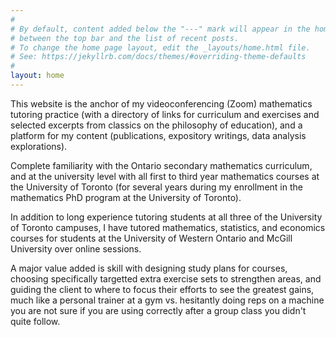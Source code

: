 ```yaml
---
#
# By default, content added below the "---" mark will appear in the home page
# between the top bar and the list of recent posts.
# To change the home page layout, edit the _layouts/home.html file.
# See: https://jekyllrb.com/docs/themes/#overriding-theme-defaults
#
layout: home
---
```


This website is the anchor of my videoconferencing (Zoom) mathematics tutoring practice (with a directory of links for curriculum and exercises and selected excerpts from classics on the philosophy of education), and a platform
for my content (publications, expository writings, data analysis explorations).

Complete familiarity with the Ontario secondary mathematics curriculum, and at the university level with all first to third year mathematics courses at the University of Toronto (for several years during my enrollment in the mathematics PhD program at the University of Toronto).

In addition to long experience tutoring students at all three of the University of Toronto campuses, I have tutored mathematics, statistics, and economics courses for students at the University of Western Ontario and McGill University over online sessions.

A major value added is skill with designing study plans for courses, choosing specifically targetted extra exercise sets to strengthen areas, and guiding the client to where to focus their efforts to see the greatest gains, much like a personal trainer at a gym vs. hesitantly doing reps on a machine you are not sure if you are using correctly after a group class you didn't quite follow.